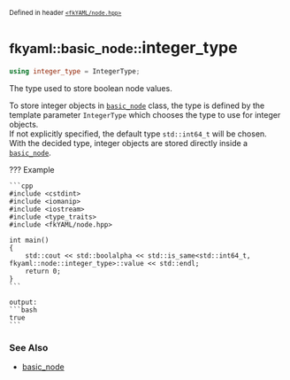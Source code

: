 <small>Defined in header [`<fkYAML/node.hpp>`](https://github.com/fktn-k/fkYAML/blob/develop/include/fkYAML/node.hpp)</small>

# <small>fkyaml::basic_node::</small>integer_type

```cpp
using integer_type = IntegerType;
```

The type used to store boolean node values.  

To store integer objects in [`basic_node`](index.md) class, the type is defined by the template parameter `IntegerType` which chooses the type to use for integer objects.  
If not explicitly specified, the default type `std::int64_t` will be chosen.  
With the decided type, integer objects are stored directly inside a [`basic_node`](index.md).  

??? Example

    ```cpp
    #include <cstdint>
    #include <iomanip>
    #include <iostream>
    #include <type_traits>
    #include <fkYAML/node.hpp>

    int main()
    {
        std::cout << std::boolalpha << std::is_same<std::int64_t, fkyaml::node::integer_type>::value << std::endl;
        return 0;
    }
    ```

    output:
    ```bash
    true
    ```

### **See Also**

* [basic_node](index.md)